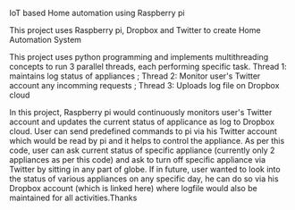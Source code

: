 IoT based Home automation using Raspberry pi

This project uses Raspberry pi, Dropbox and Twitter to create Home Automation System

This project uses python programming and implements multithreading concepts to run 3 parallel threads, each performing specific 
task. 
Thread 1: maintains log status of appliances ; 
Thread 2: Monitor user's Twitter account any incomming requests ; 
Thread 3: Uploads log file on Dropbox cloud

In this project, Raspberry pi would continuously monitors user's Twitter account and updates the current status of applicance 
as log to Dropbox cloud. User can send predefined commands to pi via his Twitter account which would be read by pi and 
it helps to control the appliance.
As per this code, user can ask current status of specific appliance (currently only 2 appliances as per this code) and ask to 
turn off specific appliance via Twitter by sitting in any part of globe. If in future, user wanted to look into the status of 
various appliances on any specific day, he can do so via his Dropbox account (which is linked here) where logfile would also 
be maintained for all activities.Thanks
